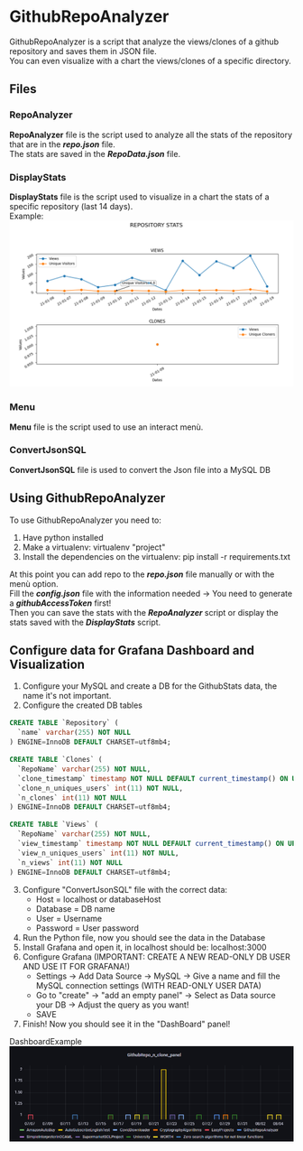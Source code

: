 # GithubRepoAnalyzer
GithubRepoAnalyzer is a script that analyze the views/clones of a github repository and saves them in JSON file. <br>
You can even visualize with a chart the views/clones of a specific directory.

## Files
### RepoAnalyzer
**RepoAnalyzer** file is the script used to analyze all the stats of the repository that are in the **_repo.json_** file. <br>
The stats are saved in the **_RepoData.json_** file.

### DisplayStats
**DisplayStats** file is the script used to visualize in a chart the stats of a specific repository (last 14 days). <br>
Example: <br>
![Stats Example](./Images/StatsExample.png)

### Menu
**Menu** file is the script used to use an interact menù.

### ConvertJsonSQL
**ConvertJsonSQL** file is used to convert the Json file into a MySQL DB

## Using GithubRepoAnalyzer
To use GithubRepoAnalyzer you need to:
1) Have python installed
2) Make a virtualenv: virtualenv "project"
3) Install the dependencies on the virtualenv: pip install -r requirements.txt

At this point you can add repo to the **_repo.json_** file manually or with the menù option. <br>
Fill the **_config.json_** file with the information needed -> You need to generate a **_githubAccessToken_** first! <br>
Then you can save the stats with the **_RepoAnalyzer_** script or display the stats saved with the **_DisplayStats_** script. 

## Configure data for Grafana Dashboard and Visualization
1) Configure your MySQL and create a DB for the GithubStats data, the name it's not important.
2) Configure the created DB tables
~~~~sql
CREATE TABLE `Repository` (
  `name` varchar(255) NOT NULL
) ENGINE=InnoDB DEFAULT CHARSET=utf8mb4;
~~~~

~~~~sql
CREATE TABLE `Clones` (
  `RepoName` varchar(255) NOT NULL,
  `clone_timestamp` timestamp NOT NULL DEFAULT current_timestamp() ON UPDATE current_timestamp(),
  `clone_n_uniques_users` int(11) NOT NULL,
  `n_clones` int(11) NOT NULL
) ENGINE=InnoDB DEFAULT CHARSET=utf8mb4;
~~~~

~~~~sql
CREATE TABLE `Views` (
  `RepoName` varchar(255) NOT NULL,
  `view_timestamp` timestamp NOT NULL DEFAULT current_timestamp() ON UPDATE current_timestamp(),
  `view_n_uniques_users` int(11) NOT NULL,
  `n_views` int(11) NOT NULL
) ENGINE=InnoDB DEFAULT CHARSET=utf8mb4;
~~~~

3) Configure "ConvertJsonSQL" file with the correct data:
    - Host = localhost or databaseHost
    - Database = DB name
    - User = Username
    - Password = User password
4) Run the Python file, now you should see the data in the Database
5) Install Grafana and open it, in localhost should be: localhost:3000
6) Configure Grafana (IMPORTANT: CREATE A NEW READ-ONLY DB USER AND USE IT FOR GRAFANA!)
    - Settings -> Add Data Source -> MySQL -> Give a name and fill the MySQL connection settings (WITH READ-ONLY USER DATA)
    - Go to "create" -> "add an empty panel" -> Select as Data source your DB -> Adjust the query as you want!
    - SAVE
7) Finish! Now you should see it in the "DashBoard" panel! 

DashboardExample
![DashBoardExemple](./Images/DataDashboardExample.png)